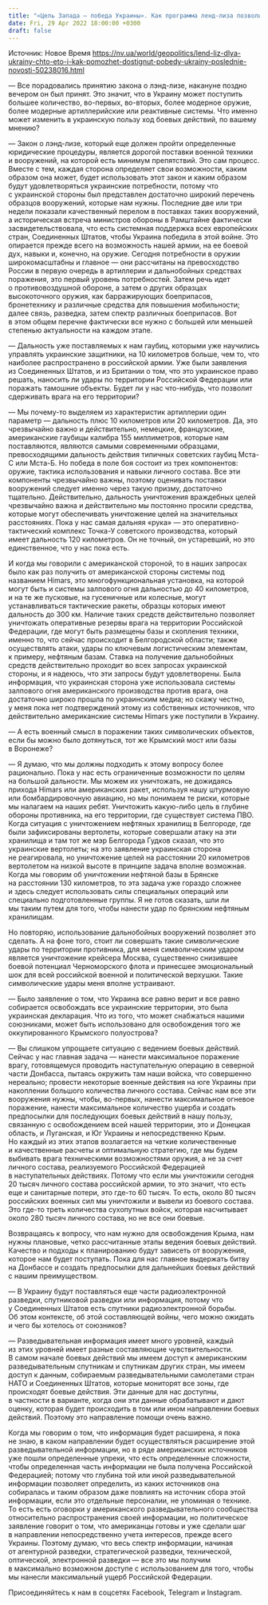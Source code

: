 ```yaml
---
title: "«Цель Запада — победа Украины». Как программа ленд-лиза позволит наносить удары по резервам врага на территории РФ — интервью с аналитиком"
date: Fri, 29 Apr 2022 18:00:00 +0300
draft: false
---
```

Источник: Новое Время https://nv.ua/world/geopolitics/lend-liz-dlya-ukrainy-chto-eto-i-kak-pomozhet-dostignut-pobedy-ukrainy-poslednie-novosti-50238016.html


— Все порадовались принятию закона о лэнд-лизе, накануне поздно вечером он был принят. Это значит, что в Украину может поступить большее количество, во-первых, во-вторых, более модерное оружие, более модерные артиллерийские или реактивные системы. Что именно может изменить в украинскую пользу ход боевых действий, по вашему мнению?

— Закон о лэнд-лизе, который еще должен пройти определенные юридические процедуры, является дорогой поставки военной техники и вооружений, на которой есть минимум препятствий. Это сам процесс. Вместе с тем, каждая сторона определяет свои возможности, каким образом она может, будет использовать этот закон и каким образом будут удовлетворяться украинские потребности, потому что с украинской стороны был представлен достаточно широкий перечень образцов вооружений, которые нам нужны. Последние две или три недели показали качественный перелом в поставках таких вооружений, а историческая встреча министров обороны в Рамштайне фактически засвидетельствовала, что есть системная поддержка всех европейских стран, Соединенных Штатов, чтобы Украина победила в этой войне. Это опирается прежде всего на возможность нашей армии, на ее боевой дух, навыки и, конечно, на оружие. Сегодня потребности в оружии широкомасштабны и главное — они рассчитаны на превосходство России в первую очередь в артиллерии и дальнобойных средствах поражения, это первый уровень потребностей. Затем речь идет о противовоздушной обороне, а затем о других образцах высокоточного оружия, как барражирующих боеприпасов, бронетехнику и различные средства для повышения мобильности; далее связь, разведка, затем спектр различных боеприпасов. Вот в этом общем перечне фактически все нужно с большей или меньшей степенью актуальности на каждом этапе.

— Дальность уже поставляемых к нам гаубиц, которыми уже научились управлять украинские защитники, на 10 километров больше, чем то, что наиболее распространено в российской армии. Уже были заявления из Соединенных Штатов, и из Британии о том, что это украинское право решать, наносить ли удары по территории Российской Федерации или поражать тамошние объекты. Будет ли у нас что-нибудь, что позволит сдерживать врага на его территории?

— Мы почему-то выделяем из характеристик артиллерии один параметр — дальность плюс 10 километров или 20 километров. Да, это чрезвычайно важно и действительно, немецкие, французские, американские гаубицы калибра 155 миллиметров, которые нам поставляются, являются самыми современными образцами, превосходящими дальность действия типичных советских гаубиц Мста-С или Мста-Б. Но победа в поле боя состоит из трех компонентов: оружие, тактика использования и навыки личного состава. Все эти компоненты чрезвычайно важны, поэтому оценивать поставки вооружений следует именно через такую призму, достаточно тщательно. Действительно, дальность уничтожения враждебных целей чрезвычайно важна и действительно мы постоянно просили средства, которые могут обеспечивать уничтожение целей на значительных расстояниях. Пока у нас самая дальняя «рука» — это оперативно-тактический комплекс Точка-У советского производства, который имеет дальность 120 километров. Он не точный, он устаревший, но это единственное, что у нас пока есть.

И когда мы говорили с американской стороной, то в наших запросах было как раз получить от американской стороны системы под названием Himars, это многофункциональная установка, на которой могут быть и системы залпового огня дальностью до 40 километров, и на те же пусковые, на гусеничные или колесные, могут устанавливаться тактические ракеты, образцы которых имеют дальность до 300 км. Наличие таких средств действительно позволяет уничтожать оперативные резервы врага на территории Российской Федерации, где могут быть размещены базы и скопления техники, именно то, что сейчас происходит в Белгородской области; также осуществлять атаки, удары по ключевым логистическим элементам, к примеру, нефтяным базам. Ставка на получение дальнобойных средств действительно проходит во всех запросах украинской стороны, и я надеюсь, что эти запросы будут удовлетворены. Была информация, что украинская сторона уже использовала системы залпового огня американского производства против врага, она достаточно широко прошла по украинским медиа; но скажу честно, у меня пока нет подтверждений этому из собственных источников, что действительно американские системы Himars уже поступили в Украину.

— А есть военный смысл в поражении таких символических объектов, если бы можно было дотянуться, тот же Крымский мост или базы в Воронеже?

— Я думаю, что мы должны подходить к этому вопросу более рационально. Пока у нас есть ограниченные возможности по целям на большой дальности. Мы можем их уничтожать, не дожидаясь прихода Himars или американских ракет, используя нашу штурмовую или бомбардировочную авиацию, но мы понимаем те риски, которые мы налагаем на наших ребят. Уничтожить какую-либо цель в глубине обороны противника, на его территории, где существует система ПВО. Когда ситуация с уничтожением нефтяных хранилищ в Белгороде, где были зафиксированы вертолеты, которые совершали атаку на эти хранилища и там тот же мэр Белгорода Гудков сказал, что это украинские вертолеты; на это заявление украинская сторона не реагировала, но уничтожение целей на расстоянии 20 километров вертолетом на низкой высоте в принципе задача вполне возможная. Когда мы говорим об уничтожении нефтяной базы в Брянске на расстоянии 130 километров, то эта задача уже гораздо сложнее и здесь следует использовать силы специальных операций или специально подготовленные группы. Я не готов сказать, шли ли мы таким путем для того, чтобы нанести удар по брянским нефтяным хранилищам.

Но повторяю, использование дальнобойных вооружений позволяет это сделать. А на фоне того, стоит ли совершать такие символические удары по территории противника, для меня символическим ударом является уничтожение крейсера Москва, существенно снизившее боевой потенциал Черноморского флота и принесшее эмоциональный шок для всей российской военной и политической верхушки. Такие символические удары меня вполне устраивают.

— Было заявление о том, что Украина все равно верит и все равно собирается освобождать все украинские территории, это была украинская декларация. Что из того, что может снабжаться нашими союзниками, может быть использовано для освобождения того же оккупированного Крымского полуострова?

— Вы слишком упрощаете ситуацию с ведением боевых действий. Сейчас у нас главная задача — нанести максимальное поражение врагу, готовящемуся проводить наступательную операцию в северной части Донбасса, пытаясь окружить там наши войска, что совершенно нереально; провести некоторые военные действия на юге Украины при накоплении большого количества личного состава. Сейчас нам все эти вооружения нужны, чтобы, во-первых, нанести максимальное огневое поражение, нанести максимальное количество ущерба и создать предпосылки для последующих боевых действий в нашу пользу, связанную с освобождением всей нашей территории, это и Донецкая область, и Луганская, и Юг Украины и непосредственно Крым. Но каждый из этих этапов возлагается на четкие количественные и качественные расчеты и оптимальную стратегию, где мы будем выбивать врага техническими возможностями оружия, а не за счет личного состава, реализуемого Российской Федерацией в наступательных действиях. Потому что если мы уничтожили сегодня 20 тысяч личного состава российской армии, то это значит, что есть еще и санитарные потери, это где-то 60 тысяч. То есть, около 80 тысяч российских военных сил мы уничтожили и вывели из боевого состава. Это где-то треть количества сухопутных войск, которая насчитывает около 280 тысяч личного состава, но не все они боевые.

Возвращаясь к вопросу, что нам нужно для освобождения Крыма, нам нужны плановые, четко рассчитанные этапы ведения боевых действий. Качество и подходы к планированию будут зависеть от вооружения, которое нам будет поступать. Пока для нас главное выдержать битву на Донбассе и создать предпосылки для дальнейших боевых действий с нашим преимуществом.

— В Украину будут поставляться еще части радиоэлектронной разведки, спутниковой разведки или информация, потому что у Соединенных Штатов есть спутники радиоэлектронной борьбы. Об этом контексте, об этой составляющей войны, чего можно ожидать и чего бы хотелось от союзников?

— Разведывательная информация имеет много уровней, каждый из этих уровней имеет разные составляющие чувствительности. В самом начале боевых действий мы имеем доступ к американским разведывательным спутникам и спутникам других стран, мы имеем доступ к данным, собираемым разведывательными самолетами стран НАТО и Соединенных Штатов, которые мониторят все зоны, где происходят боевые действия. Эти данные для нас доступны, в частности в варианте, когда они эти данные обрабатывают и дают оценку, которая будет происходить в том или ином направлении боевых действий. Поэтому это направление помощи очень важно.

Когда мы говорим о том, что информация будет расширена, я пока не знаю, в каком направлении будет осуществляться расширение этой разведывательной информации, но в ряде американских источников уже пошли определенные упреки, что есть определенные сложности, чтобы определенная часть информации не была получена Российской Федерацией; потому что глубина той или иной разведывательной информации позволяет определить, из каких источников она собиралась и таким образом даже повлиять на источник сбора этой информации, если это отдельные персоналии, не упоминая о технике. То есть есть оговорки у американского разведывательного сообщества относительно распространения своей информации, но политическое заявление говорит о том, что американцы готовы и уже сделали шаг в направлении непосредственно учета интересов, прежде всего Украины. Поэтому думаю, что весь спектр информации, начиная от агентурной разведки, стратегической разведки, технической, оптической, электронной разведки — все это мы получим в максимально возможном доступе с использованием для того, чтобы мы нанесли максимальный ущерб Российской Федерации.

Присоединяйтесь к нам в соцсетях Facebook, Telegram и Instagram.
